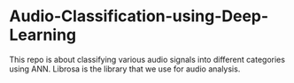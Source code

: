 # Audio-Classification-using-Deep-Learning
This repo is about classifying various audio signals into different categories using ANN. Librosa is the library that we use for audio analysis.
